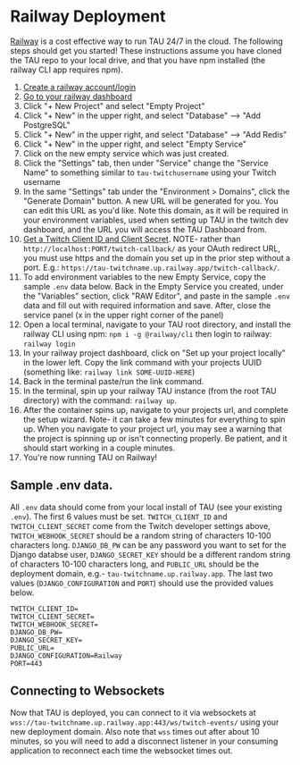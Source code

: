 # Railway Deployment

[Railway](https://railway.app/) is a cost effective way to run TAU 24/7 in the cloud. The following steps should get you started! These instructions assume you have cloned the TAU repo to your local drive, and that you have npm installed (the railway CLI app requires npm).

<!-- [![Deploy on Railway](https://railway.app/button.svg)](https://railway.app/new/template?template=https%3A%2F%2Fgithub.com%2FTeam-TAU%2Ftau%2Ftree%2Fdocumentation-railway-docs&plugins=postgresql%2Credis&envs=TWITCH_CLIENT_ID%2CTWITCH_CLIENT_SECRET%2CTWITCH_WEBHOOK_SECRET%2CDJANGO_DB_PW%2CDJANGO_SECRET_KEY%2CDJANGO_CONFIGURATION%2CPORT&TWITCH_CLIENT_IDDesc=Your+Twitch+TAU+app+id.&TWITCH_CLIENT_SECRETDesc=Your+Twitch+TAU+client+secret.&TWITCH_WEBHOOK_SECRETDesc=Random+string+of+10-100+characters.&DJANGO_DB_PWDesc=A+password+you+would+like+to+use+for+your+TAU+postgres+database.&DJANGO_SECRET_KEYDesc=Random+string+of+10-100+characters.&DJANGO_CONFIGURATIONDesc=DO+NOT+CHANGE&PORTDesc=DO+NOT+CHANGE&DJANGO_CONFIGURATIONDefault=Railway&PORTDefault=443&referralCode=TAU) -->

1. [Create a railway account/login](https://railway.app/login)
1. [Go to your railway dashboard](https://railway.app/dashboard)
1. Click "+ New Project" and select "Empty Project"
1. Click "+ New" in the upper right, and select "Database" --> "Add PostgreSQL"
1. Click "+ New" in the upper right, and select "Database" --> "Add Redis"
1. Click "+ New" in the upper right, and select "Empty Service"
1. Click on the new empty service which was just created.
1. Click the "Settings" tab, then under "Service" change the "Service Name" to something similar to `tau-twitchusername` using your Twitch username
1. In the same "Settings" tab under the "Environment > Domains", click the "Generate Domain" button. A new URL will be generated for you. You can edit this URL as you'd like. Note this domain, as it will be required in your environment variables, used when setting up TAU in the twitch dev dashboard, and the URL you will access the TAU Dashboard from.
1. [Get a Twitch Client ID and Client Secret](./twitch_dev.md). NOTE- rather than `http://localhost:PORT/twitch-callback/` as your OAuth redirect URL, you must use https and the domain you set up in the prior step without a port. E.g.: `https://tau-twitchname.up.railway.app/twitch-callback/`.
1. To add environment variables to the new Empty Service, copy the sample `.env` data below. Back in the Empty Service you created, under the "Variables" section, click "RAW Editor", and paste in the sample `.env` data and fill out with required information and save. After, close the service panel (x in the upper right corner of the panel)
1. Open a local terminal, navigate to your TAU root directory, and install the railway CLI using npm: `npm i -g @railway/cli` then login to railway: `railway login`
1. In your railway project dashboard, click on "Set up your project locally" in the lower left. Copy the link command with your projects UUID (something like: `railway link SOME-UUID-HERE`)
1. Back in the terminal paste/run the link command.
1. In the terminal, spin up your railway TAU instance (from the root TAU directory) with the command: `railway up`.
1. After the container spins up, navigate to your projects url, and complete the setup wizard. Note- it can take a few minutes for everything to spin up. When you navigate to your project url, you may see a warning that the project is spinning up or isn't connecting properly. Be patient, and it should start working in a couple minutes.
1. You're now running TAU on Railway!

## Sample .env data.

All `.env` data should come from your local install of TAU (see your existing `.env`). The first 6 values must be set. `TWITCH_CLIENT_ID` and `TWITCH_CLIENT_SECRET` come from the Twitch developer settings above, `TWITCH_WEBHOOK_SECRET` should be a random string of characters 10-100 characters long. `DJANGO_DB_PW` can be any password you want to set for the Django databse user, `DJANGO_SECRET_KEY` should be a different random string of characters 10-100 characters long, and `PUBLIC_URL` should be the deployment domain, e.g.- `tau-twitchname.up.railway.app`. The last two values (`DJANGO_CONFIGURATION` and `PORT`) should use the provided values below.

```
TWITCH_CLIENT_ID=
TWITCH_CLIENT_SECRET=
TWITCH_WEBHOOK_SECRET=
DJANGO_DB_PW=
DJANGO_SECRET_KEY=
PUBLIC_URL=
DJANGO_CONFIGURATION=Railway
PORT=443
```

## Connecting to Websockets

Now that TAU is deployed, you can connect to it via websockets at `wss://tau-twitchname.up.railway.app:443/ws/twitch-events/` using your new deployment domain. Also note that `wss` times out after about 10 minutes, so you will need to add a disconnect listener in your consuming application to reconnect each time the websocket times out.
